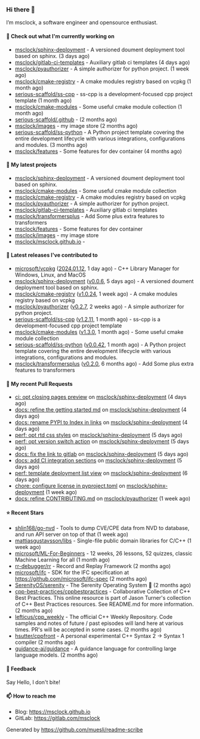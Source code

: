 ### Hi there 👋

I’m msclock, a software engineer and opensource enthusiast.

#### 👷 Check out what I'm currently working on

- [msclock/sphinx-deployment](https://github.com/msclock/sphinx-deployment) - A versioned doument deployment tool based on sphinx. (3 days ago)
- [msclock/gitlab-ci-templates](https://github.com/msclock/gitlab-ci-templates) - Auxiliary gitlab ci templates (4 days ago)
- [msclock/pyauthorizer](https://github.com/msclock/pyauthorizer) - A simple authorizer for python project. (1 week ago)
- [msclock/cmake-registry](https://github.com/msclock/cmake-registry) - A cmake modules registry based on vcpkg (1 month ago)
- [serious-scaffold/ss-cpp](https://github.com/serious-scaffold/ss-cpp) - ss-cpp is a development-focused cpp project template (1 month ago)
- [msclock/cmake-modules](https://github.com/msclock/cmake-modules) - Some useful cmake module collection (1 month ago)
- [serious-scaffold/.github](https://github.com/serious-scaffold/.github) -  (2 months ago)
- [msclock/images](https://github.com/msclock/images) - my image store (2 months ago)
- [serious-scaffold/ss-python](https://github.com/serious-scaffold/ss-python) - A Python project template covering the entire development lifecycle with various integrations, configurations and modules. (3 months ago)
- [msclock/features](https://github.com/msclock/features) - Some features for dev container (4 months ago)

#### 🌱 My latest projects

- [msclock/sphinx-deployment](https://github.com/msclock/sphinx-deployment) - A versioned doument deployment tool based on sphinx.
- [msclock/cmake-modules](https://github.com/msclock/cmake-modules) - Some useful cmake module collection
- [msclock/cmake-registry](https://github.com/msclock/cmake-registry) - A cmake modules registry based on vcpkg
- [msclock/pyauthorizer](https://github.com/msclock/pyauthorizer) - A simple authorizer for python project.
- [msclock/gitlab-ci-templates](https://github.com/msclock/gitlab-ci-templates) - Auxiliary gitlab ci templates
- [msclock/transformersplus](https://github.com/msclock/transformersplus) - Add Some plus extra features to transformers
- [msclock/features](https://github.com/msclock/features) - Some features for dev container
- [msclock/images](https://github.com/msclock/images) - my image store
- [msclock/msclock.github.io](https://github.com/msclock/msclock.github.io) - 

#### 🔭 Latest releases I've contributed to

- [microsoft/vcpkg](https://github.com/microsoft/vcpkg) ([2024.01.12](https://github.com/microsoft/vcpkg/releases/tag/2024.01.12), 1 day ago) - C&#43;&#43; Library Manager for Windows, Linux, and MacOS
- [msclock/sphinx-deployment](https://github.com/msclock/sphinx-deployment) ([v0.0.6](https://github.com/msclock/sphinx-deployment/releases/tag/v0.0.6), 5 days ago) - A versioned doument deployment tool based on sphinx.
- [msclock/cmake-registry](https://github.com/msclock/cmake-registry) ([v1.0.24](https://github.com/msclock/cmake-registry/releases/tag/v1.0.24), 1 week ago) - A cmake modules registry based on vcpkg
- [msclock/pyauthorizer](https://github.com/msclock/pyauthorizer) ([v0.2.7](https://github.com/msclock/pyauthorizer/releases/tag/v0.2.7), 2 weeks ago) - A simple authorizer for python project.
- [serious-scaffold/ss-cpp](https://github.com/serious-scaffold/ss-cpp) ([v1.2.11](https://github.com/serious-scaffold/ss-cpp/releases/tag/v1.2.11), 1 month ago) - ss-cpp is a development-focused cpp project template
- [msclock/cmake-modules](https://github.com/msclock/cmake-modules) ([v1.3.0](https://github.com/msclock/cmake-modules/releases/tag/v1.3.0), 1 month ago) - Some useful cmake module collection
- [serious-scaffold/ss-python](https://github.com/serious-scaffold/ss-python) ([v0.0.42](https://github.com/serious-scaffold/ss-python/releases/tag/v0.0.42), 1 month ago) - A Python project template covering the entire development lifecycle with various integrations, configurations and modules.
- [msclock/transformersplus](https://github.com/msclock/transformersplus) ([v0.2.0](https://github.com/msclock/transformersplus/releases/tag/v0.2.0), 6 months ago) - Add Some plus extra features to transformers

#### 🔨 My recent Pull Requests

- [ci: opt closing pages preview](https://github.com/msclock/sphinx-deployment/pull/25) on [msclock/sphinx-deployment](https://github.com/msclock/sphinx-deployment) (4 days ago)
- [docs: refine the getting started md](https://github.com/msclock/sphinx-deployment/pull/23) on [msclock/sphinx-deployment](https://github.com/msclock/sphinx-deployment) (4 days ago)
- [docs: rename PYPI to Index in links](https://github.com/msclock/sphinx-deployment/pull/21) on [msclock/sphinx-deployment](https://github.com/msclock/sphinx-deployment) (4 days ago)
- [perf: opt rtd css styles](https://github.com/msclock/sphinx-deployment/pull/18) on [msclock/sphinx-deployment](https://github.com/msclock/sphinx-deployment) (5 days ago)
- [perf: opt version switch action](https://github.com/msclock/sphinx-deployment/pull/16) on [msclock/sphinx-deployment](https://github.com/msclock/sphinx-deployment) (5 days ago)
- [docs: fix the link to gitlab](https://github.com/msclock/sphinx-deployment/pull/14) on [msclock/sphinx-deployment](https://github.com/msclock/sphinx-deployment) (5 days ago)
- [docs: add CI integration sections](https://github.com/msclock/sphinx-deployment/pull/13) on [msclock/sphinx-deployment](https://github.com/msclock/sphinx-deployment) (5 days ago)
- [perf: template deployment list view](https://github.com/msclock/sphinx-deployment/pull/12) on [msclock/sphinx-deployment](https://github.com/msclock/sphinx-deployment) (6 days ago)
- [chore: configure license in pyproject.toml](https://github.com/msclock/sphinx-deployment/pull/11) on [msclock/sphinx-deployment](https://github.com/msclock/sphinx-deployment) (1 week ago)
- [docs: refine CONTRIBUTING.md](https://github.com/msclock/pyauthorizer/pull/16) on [msclock/pyauthorizer](https://github.com/msclock/pyauthorizer) (1 week ago)

#### ⭐ Recent Stars

- [shlin168/go-nvd](https://github.com/shlin168/go-nvd) - Tools to dump CVE/CPE data from NVD to database, and run API server on top of that (1 week ago)
- [mattiasgustavsson/libs](https://github.com/mattiasgustavsson/libs) - Single-file public domain libraries for C/C&#43;&#43; (1 week ago)
- [microsoft/ML-For-Beginners](https://github.com/microsoft/ML-For-Beginners) - 12 weeks, 26 lessons, 52 quizzes, classic Machine Learning for all (1 month ago)
- [rr-debugger/rr](https://github.com/rr-debugger/rr) - Record and Replay Framework (2 months ago)
- [microsoft/ifc](https://github.com/microsoft/ifc) - SDK for the IFC specification at https://github.com/microsoft/ifc-spec (2 months ago)
- [SerenityOS/serenity](https://github.com/SerenityOS/serenity) - The Serenity Operating System 🐞 (2 months ago)
- [cpp-best-practices/cppbestpractices](https://github.com/cpp-best-practices/cppbestpractices) - Collaborative Collection of C&#43;&#43; Best Practices. This online resource is part of Jason Turner&#39;s collection of C&#43;&#43; Best Practices resources. See README.md for more information. (2 months ago)
- [lefticus/cpp_weekly](https://github.com/lefticus/cpp_weekly) - The official C&#43;&#43; Weekly Repository. Code samples and notes of future / past episodes will land here at various times. PR&#39;s will be accepted in some cases. (2 months ago)
- [hsutter/cppfront](https://github.com/hsutter/cppfront) - A personal experimental C&#43;&#43; Syntax 2 -&gt; Syntax 1 compiler (2 months ago)
- [guidance-ai/guidance](https://github.com/guidance-ai/guidance) - A guidance language for controlling large language models. (2 months ago)

#### 💬 Feedback

Say Hello, I don't bite!

#### 📫 How to reach me

- Blog: https://msclock.github.io
- GitLab: https://gitlab.com/msclock

Generated by https://github.com/muesli/readme-scribe
